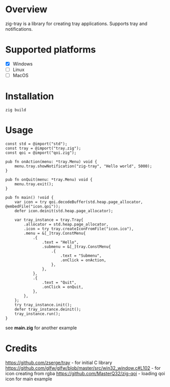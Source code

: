 # Overview

zig-tray is a library for creating tray applications. Supports tray and notifications.

# Supported platforms

 - [x] Windows
 - [ ] Linux
 - [ ] MacOS

# Installation

```
zig build
```

# Usage

```zig
const std = @import("std");
const tray = @import("tray.zig");
const qoi = @import("qoi.zig");

pub fn onAction(menu: *tray.Menu) void {
    menu.tray.showNotification("zig-tray", "Hello world", 5000);
}

pub fn onQuit(menu: *tray.Menu) void {
    menu.tray.exit();
}

pub fn main() !void {
    var icon = try qoi.decodeBuffer(std.heap.page_allocator, @embedFile("icon.qoi"));
    defer icon.deinit(std.heap.page_allocator);

    var tray_instance = tray.Tray{
        .allocator = std.heap.page_allocator,
        .icon = try tray.createIconFromFile("icon.ico"),
        .menu = &[_]tray.ConstMenu{
            .{
                .text = "Hello",
                .submenu = &[_]tray.ConstMenu{
                    .{
                        .text = "Submenu",
                        .onClick = onAction,
                    },
                },
            },
            .{
                .text = "Quit",
                .onClick = onQuit,
            },
        },
    };
    try tray_instance.init();
    defer tray_instance.deinit();
    tray_instance.run();
}
```

see **main.zig** for another example

# Credits

https://github.com/zserge/tray - for initial C library
https://github.com/glfw/glfw/blob/master/src/win32_window.c#L102 - for icon creating from rgba
https://github.com/MasterQ32/zig-qoi - loading qoi icon for main example

